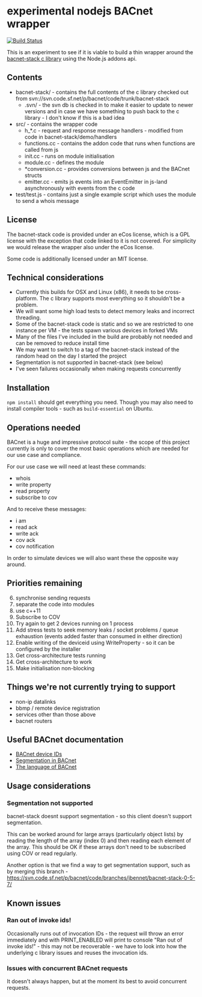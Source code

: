 # experimental nodejs BACnet wrapper

[![Build Status](https://travis-ci.org/relayr/node-bacnet.svg?branch=master)](https://travis-ci.org/relayr/node-bacnet)

This is an experiment to see if it is viable to build a thin wrapper around the
[bacnet-stack c library](http://bacnet.sourceforge.net/) using the Node.js addons api.

## Contents

- bacnet-stack/ - contains the full contents of the c library checked out from svn://svn.code.sf.net/p/bacnet/code/trunk/bacnet-stack
  - .svn/ - the svn db is checked in to make it easier to update to newer versions and in case we have something to push back to the c library - I don't know if this is a bad idea
- src/ - contains the wrapper code
  - h_*.c - request and response message handlers - modified from code in bacnet-stack/demo/handlers
  - functions.cc - contains the addon code that runs when functions are called from js
  - init.cc - runs on module initialisation
  - module.cc - defines the module
  - *conversion.cc - provides conversions between js and the BACnet structs
  - emitter.cc - emits js events into an EventEmitter in js-land asynchronously with events from the c code
- test/test.js - contains just a single example script which uses the module to send a whois message

## License

The bacnet-stack code is provided under an eCos license, which is a GPL license with the exception that code linked to
it is not covered. For simplicity we would release the wrapper also under the eCos license.

Some code is additionally licensed under an MIT license.

## Technical considerations

- Currently this builds for OSX and Linux (x86), it needs to be cross-platform. The c library supports most everything
  so it shouldn't be a problem.
- We will want some high load tests to detect memory leaks and incorrect threading.
- Some of the bacnet-stack code is static and so we are restricted to one instance per VM - the tests spawn various 
  devices in forked VMs 
- Many of the files I've included in the build are probably not needed and can be removed to reduce install time
- We may want to switch to a tag of the bacnet-stack instead of the random head on the day I started the project
- Segmentation is not supported in bacnet-stack (see below)
- I've seen failures occasionally when making requests concurrently 

## Installation

`npm install` should get everything you need. Though you may also need to install compiler tools - such as 
`build-essential` on Ubuntu.

## Operations needed

BACnet is a huge and impressive protocol suite - the scope of this project currently is only to cover the most basic 
operations which are needed for our use case and compliance.

For our use case we will need at least these commands:

- whois
- write property
- read property
- subscribe to cov

And to receive these messages:

- i am
- read ack
- write ack
- cov ack
- cov notification

In order to simulate devices we will also want these the opposite way around.

## Priorities remaining

6. synchronise sending requests
7. separate the code into modules
8. use c++11
12. Subscribe to COV
13. Try again to get 2 devices running on 1 process
14. Add stress tests to seek memory leaks / socket problems / queue exhaustion (events added faster than consumed in either direction)
15. Enable writing of the deviceid using WriteProperty - so it can be configured by the installer
16. Get cross-architecture tests running
17. Get cross-architecture to work
18. Make initialisation non-blocking

## Things we're not currently trying to support

- non-ip datalinks
- bbmp / remote device registration
- services other than those above
- bacnet routers

## Useful BACnet documentation

- [BACnet device IDs](http://kargs.net/BACnet/Foundations2012-BACnetDeviceID.pdf)
- [Segmentation in BACnet](http://www.chipkin.com/segementation-in-bacnet/)
- [The language of BACnet](http://www.bacnet.org/Bibliography/ES-7-96/ES-7-96.htm)


## Usage considerations

### Segmentation not supported

bacnet-stack doesnt support segmentation - so this client doesn't support segmentation. 

This can be worked around for large arrays (particularly object lists) by reading the length of the array (index 0) and 
then reading each element of the array. This should be OK if these arrays don't need to be subscribed using COV or read 
regularly.

Another option is that we find a way to get segmentation support, such as by merging this branch - 
https://svn.code.sf.net/p/bacnet/code/branches/jbennet/bacnet-stack-0-5-7/

## Known issues

### Ran out of invoke ids!

Occasionally runs out of invocation IDs - the request will throw an
error immediately and with PRINT_ENABLED will print to console "Ran out 
of invoke ids!" - this may not be recoverable - we have to look into how 
the underlying c library issues and reuses the invocation ids.

### Issues with concurrent BACnet requests

It doesn't always happen, but at the moment its best to avoid concurrent requests.
